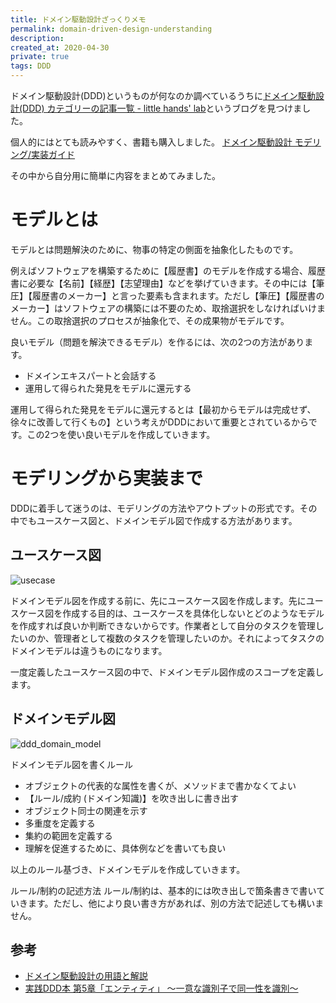 ```yaml
---
title: ドメイン駆動設計ざっくりメモ
permalink: domain-driven-design-understanding
description: 
created_at: 2020-04-30
private: true
tags: DDD
---
```


ドメイン駆動設計(DDD)というものが何なのか調べているうちに[ドメイン駆動設計(DDD) カテゴリーの記事一覧 - little hands' lab](https://little-hands.hatenablog.com/archive/category/ドメイン駆動設計%28DDD%29)というブログを見つけました。
  
個人的にはとても読みやすく、書籍も購入しました。
[ドメイン駆動設計 モデリング/実装ガイド](https://little-hands.booth.pm/items/1835632)
  
その中から自分用に簡単に内容をまとめてみました。

# モデルとは

モデルとは問題解決のために、物事の特定の側面を抽象化したものです。

例えばソフトウェアを構築するために【履歴書】のモデルを作成する場合、履歴書に必要な【名前】【経歴】【志望理由】などを挙げていきます。その中には【筆圧】【履歴書のメーカー】と言った要素も含まれます。ただし【筆圧】【履歴書のメーカー】はソフトウェアの構築には不要のため、取捨選択をしなければいけません。この取捨選択のプロセスが抽象化で、その成果物がモデルです。

良いモデル（問題を解決できるモデル）を作るには、次の2つの方法があります。
- ドメインエキスパートと会話する
- 運用して得られた発見をモデルに還元する

運用して得られた発見をモデルに還元するとは【最初からモデルは完成せず、徐々に改善して行くもの】という考えがDDDにおいて重要とされているからです。この2つを使い良いモデルを作成していきます。

# モデリングから実装まで
DDDに着手して迷うのは、モデリングの方法やアウトプットの形式です。その中でもユースケース図と、ドメインモデル図で作成する方法があります。

## ユースケース図

![usecase](/images/ddd_usecase.png)
  
ドメインモデル図を作成する前に、先にユースケース図を作成します。先にユースケース図を作成する目的は、ユースケースを具体化しないとどのようなモデルを作成すれば良いか判断できないからです。作業者として自分のタスクを管理したいのか、管理者として複数のタスクを管理したいのか。それによってタスクのドメインモデルは違うものになります。

一度定義したユースケース図の中で、ドメインモデル図作成のスコープを定義します。

## ドメインモデル図

![ddd_domain_model](/images/ddd_domain_model.png)
  
ドメインモデル図を書くルール
- オブジェクトの代表的な属性を書くが、メソッドまで書かなくてよい
- 【ルール/成約 (ドメイン知識)】を吹き出しに書き出す
- オブジェクト同士の関連を示す
- 多重度を定義する
- 集約の範囲を定義する
- 理解を促進するために、具体例などを書いても良い

以上のルール基づき、ドメインモデルを作成していきます。

ルール/制約の記述方法
ルール/制約は、基本的には吹き出しで箇条書きで書いていきます。ただし、他により良い書き方があれば、別の方法で記述しても構いません。

## 参考
- [ドメイン駆動設計の用語と解説](https://qiita.com/nunulk/items/84438605eb4d75dbef00)
- [実践DDD本 第5章「エンティティ」 ～一意な識別子で同一性を識別～](https://codezine.jp/article/detail/10038)

